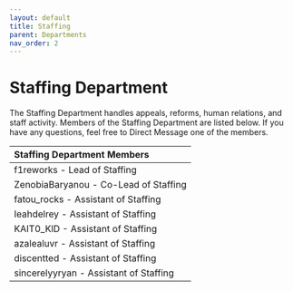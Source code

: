 ```yaml
---
layout: default
title: Staffing
parent: Departments
nav_order: 2
---
```


# Staffing Department
The Staffing Department handles appeals, reforms, human relations, and staff activity. Members of the Staffing Department are listed below. If you have any questions, feel free to Direct Message one of the members.

| Staffing Department Members      | 
|:-------------|
| f1reworks - Lead of Staffing |
| ZenobiaBaryanou - Co-Lead of Staffing |
| fatou_rocks - Assistant of Staffing |
| Ieahdelrey - Assistant of Staffing |
| KAIT0_KlD - Assistant of Staffing |
| azalealuvr - Assistant of Staffing |
| discentted - Assistant of Staffing |
| sincerelyyryan - Assistant of Staffing |
